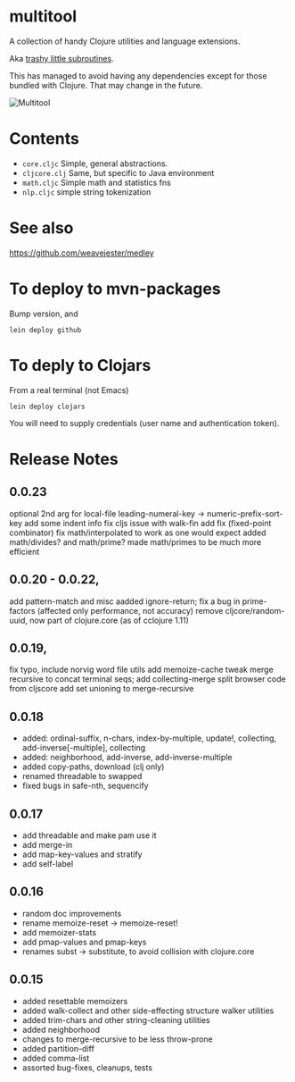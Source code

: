 # multitool

A collection of handy Clojure utilities and language extensions.

Aka [trashy little subroutines](https://github.com/chrislgarry/Apollo-11/blob/422050965990dfa8ad1ffe4ae92e793d7d1ddae5/Luminary099/LUNAR_LANDING_GUIDANCE_EQUATIONS.agc#L1375). 

This has managed to avoid having any dependencies except for those bundled with Clojure. That may change in the future. 



![Multitool](https://ae01.alicdn.com/kf/HTB1Z4FMaOLxK1Rjy0Ffq6zYdVXaA/2019-New-Design-Multi-Tools-Plier-Folding-Knife-Survival-Multitool-Outdoor-EDC-Gear-Camping-Fishing-Tool.jpg)

# Contents

- `core.cljc`
 Simple, general abstractions. 
- `cljcore.clj`
 Same, but specific to Java environment
 - `math.cljc`
 Simple math and statistics fns
 - `nlp.cljc`
 simple string tokenization

# See also

https://github.com/weavejester/medley


# To deploy to mvn-packages

Bump version, and 

    lein deploy github

# To deply to Clojars

From a real terminal (not Emacs)

    lein deploy clojars
	
You will need to supply credentials (user name and authentication token).


# Release Notes

## 0.0.23

optional 2nd arg for local-file
leading-numeral-key → numeric-prefix-sort-key
add some indent info
fix cljs issue with walk-fin
add fix (fixed-point combinator)
fix math/interpolated to work as one would expect
added math/divides? and math/prime?
made math/primes to be much more efficient


## 0.0.20 - 0.0.22,

add pattern-match and misc
aadded ignore-return; fix a bug in prime-factors (affected only performance, not accuracy)
remove cljcore/random-uuid, now part of clojure.core (as of cclojure 1.11)


## 0.0.19,

fix typo, include norvig word file utils
add memoize-cache
tweak merge recursive to concat terminal seqs; add collecting-merge
split browser code from cljscore
add set unioning to merge-recursive

## 0.0.18

- added: ordinal-suffix, n-chars, index-by-multiple, update!, collecting, add-inverse[-multiple], collecting
- added: neighborhood, add-inverse, add-inverse-multiple
- added copy-paths, download (clj only)
- renamed threadable to swapped
- fixed bugs in safe-nth, sequencify


## 0.0.17

- add threadable and make pam use it
- add merge-in
- add map-key-values and stratify
- add self-label
  
## 0.0.16

- random doc improvements
- rename memoize-reset → memoize-reset! 
- add memoizer-stats
- add pmap-values and pmap-keys
- renames subst → substitute, to avoid collision with clojure.core

## 0.0.15

- added resettable memoizers
- added walk-collect and other side-effecting structure walker utilities
- added trim-chars and other string-cleaning utilities
- added neighborhood
- changes to merge-recursive to be less throw-prone
- added partition-diff
- added comma-list
- assorted bug-fixes, cleanups, tests
